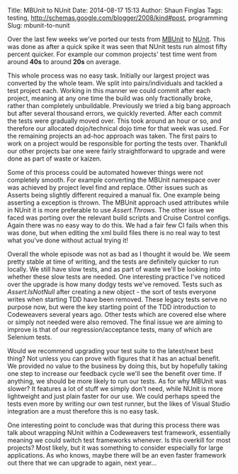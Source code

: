 Title: MBUnit to NUnit
Date: 2014-08-17 15:13
Author: Shaun Finglas
Tags: testing, http://schemas.google.com/blogger/2008/kind#post, programming
Slug: mbunit-to-nunit

Over the last few weeks we've ported our tests from
[MBUnit](http://www.mbunit.com/) to [NUnit](http://www.nunit.org/). This
was done as after a quick spike it was seen that NUnit tests run almost
fifty percent quicker. For example our common projects' test time went
from around **40s** to around **20s** on average.

This whole process was no easy task. Initially our largest project was
converted by the whole team. We split into pairs/individuals and tackled
a test project each. Working in this manner we could commit after each
project, meaning at any one time the build was only fractionally broke,
rather than completely unbuildable. Previously we tried a big bang
approach but after several thousand errors, we quickly reverted. After
each commit the tests were gradually moved over. This took around an
hour or so, and therefore our allocated dojo/technical dojo time for
that week was used. For the remaining projects an ad-hoc approach was
taken. The first pairs to work on a project would be responsible for
porting the tests over. Thankfull our other projects bar one were fairly
straightforward to upgrade and were done as part of waste or kaizen.

Some of this process could be automated however things were not
completely smooth. For example converting the MBUnit namespace over was
achieved by project level find and replace. Other issues such as Asserts
being slightly different required a manual fix. One example being
asserting a exception is thrown. The MBUnit approach used attributes
while in NUnit it is more preferable to use *Assert.Throws*. The other
issue we faced was porting over the relevant build scripts and Cruise
Control configs. Again there was no easy way to do this. We had a fair
few CI fails when this was done, but when editing the xml build files
there is no real way to test what you've done without actual trying it!

Overall the whole episode was not as bad as I thought it would be. We
seem pretty stable at time of writing, and the tests are definitely
quicker to run locally. We still have slow tests, and as part of waste
we'll be looking into whether these slow tests are needed. One
interesting practice I've noticed over the upgrade is how many dodgy
tests we've removed. Tests such as *Assert.IsNotNull* after creating a
new object - the sort of tests everyone writes when starting TDD have
been removed. These legacy tests serve no purpose now, but were the key
starting point of the TDD introduction to Codeweavers several years ago.
Other tests which are covered else where or simply not needed were also
removed. The final issue we are aiming to improve is that of our
regression/acceptance tests, many of which are Selenium tests.

Would we recommend upgrading your test suite to the latest/next best
thing? Not unless you can prove with figures that it has an actual
benefit. We provided no value to the business by doing this, but by
hopefully taking one step to increase our feedback cycle we'll see the
benefit over time. If anything, we should be more likely to run our
tests. As for why MBUnit was slower? It features a lot of stuff we
simply don't need, while NUnit is more lightweight and just plain faster
for our use. We could perhaps speed the tests even more by writing our
own test runner, but the likes of Visual Studio integration are a must
therefore this is no easy task.

One interesting point to conclude was that during this process there was
talk about wrapping NUnit within a Codeweavers test framework,
essentially meaning we could switch test frameworks whenever. Is this
overkill for most projects? Most likely, but it was something to
consider especially for large applications. As who knows, maybe there
will be an even faster framework out there that we can upgrade to again,
next year...

</p>

